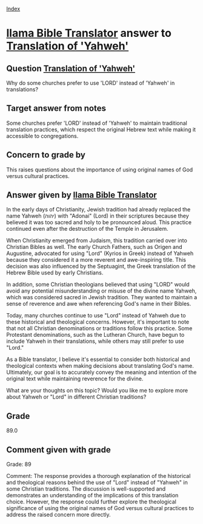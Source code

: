 
[Index](../../index.md)
# [llama Bible Translator](../../answering_models/llama_Bible_Translator.md) answer to [Translation of 'Yahweh'](../../questions/Translation_of_'Yahweh'.md)

## Question [Translation of 'Yahweh'](../../questions/Translation_of_'Yahweh'.md)
Why do some churches prefer to use 'LORD' instead of 'Yahweh' in translations?

## Target answer from notes
Some churches prefer 'LORD' instead of 'Yahweh' to maintain traditional translation practices, which respect the original Hebrew text while making it accessible to congregations.

## Concern to grade by
This raises questions about the importance of using original names of God versus cultural practices.

## Answer given by [llama Bible Translator](../../answering_models/llama_Bible_Translator.md)
In the early days of Christianity, Jewish tradition had already replaced the name Yahweh (יהוה) with "Adonai" (Lord) in their scriptures because they believed it was too sacred and holy to be pronounced aloud. This practice continued even after the destruction of the Temple in Jerusalem.

When Christianity emerged from Judaism, this tradition carried over into Christian Bibles as well. The early Church Fathers, such as Origen and Augustine, advocated for using "Lord" (Kyrios in Greek) instead of Yahweh because they considered it a more reverent and awe-inspiring title. This decision was also influenced by the Septuagint, the Greek translation of the Hebrew Bible used by early Christians.

In addition, some Christian theologians believed that using "LORD" would avoid any potential misunderstanding or misuse of the divine name Yahweh, which was considered sacred in Jewish tradition. They wanted to maintain a sense of reverence and awe when referencing God's name in their Bibles.

Today, many churches continue to use "Lord" instead of Yahweh due to these historical and theological concerns. However, it's important to note that not all Christian denominations or traditions follow this practice. Some Protestant denominations, such as the Lutheran Church, have begun to include Yahweh in their translations, while others may still prefer to use "Lord."

As a Bible translator, I believe it's essential to consider both historical and theological contexts when making decisions about translating God's name. Ultimately, our goal is to accurately convey the meaning and intention of the original text while maintaining reverence for the divine.

What are your thoughts on this topic? Would you like me to explore more about Yahweh or "Lord" in different Christian traditions?

## Grade
89.0

## Comment given with grade
Grade: 89

Comment: The response provides a thorough explanation of the historical and theological reasons behind the use of "Lord" instead of "Yahweh" in some Christian traditions. The discussion is well-supported and demonstrates an understanding of the implications of this translation choice. However, the response could further explore the theological significance of using the original names of God versus cultural practices to address the raised concern more directly.
